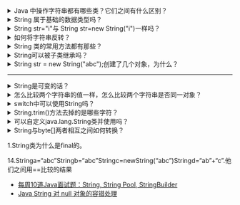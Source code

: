 
<details>
<summary> Java 中操作字符串都有哪些类？它们之间有什么区别？</summary>
 
操作字符串的类有：String、StringBuffer、StringBuilder。

String 和 StringBuffer、StringBuilder 的区别在于 String 声明的是不可变的对象，每次操作都会生成新的 String 对象，然后将指针指向新的 String 对象，而 StringBuffer、StringBuilder 可以在原有对象的基础上进行操作，所以在经常改变字符串内容的情况下最好不要使用 String。

StringBuffer 和 StringBuilder 最大的区别在于，StringBuffer 是线程安全的，而 StringBuilder 是非线程安全的，但 StringBuilder 的性能却高于 StringBuffer，所以在单线程环境下推荐使用 StringBuilder，多线程环境下推荐使用 StringBuffer。

</details>

<details>
<summary> String 属于基础的数据类型吗？</summary>

String 不属于基础类型，基础类型有 8 种：byte、boolean、char、short、int、float、long、double，而 String 属于对象。

</details>

<details>
<summary> String str="i"与 String str=new String("i")一样吗？</summary>
 
 不一样，因为内存的分配方式不一样。String str="i"的方式，Java 虚拟机会将其分配到常量池中；而 String str=new String("i") 则会被分到堆内存中。
 
</details> 

<details>
<summary>如何将字符串反转？</summary>

使用 StringBuilder 或者 stringBuffer 的 reverse() 方法。

示例代码：

```java

// StringBuffer reverse
StringBuffer stringBuffer = new StringBuffer();
stringBuffer. append("abcdefg");
System. out. println(stringBuffer. reverse()); // gfedcba
// StringBuilder reverse
StringBuilder stringBuilder = new StringBuilder();
stringBuilder. append("abcdefg");
System. out. println(stringBuilder. reverse()); // gfedcba

```

</details>
 
<details>
<summary> String 类的常用方法都有那些？</summary>
 
IndexOf()：返回指定字符的索引。
charAt()：返回指定索引处的字符。
replace()：字符串替换。
trim()：去除字符串两端空白。
split()：分割字符串，返回一个分割后的字符串数组。
getBytes()：返回字符串的 byte 类型数组。
length()：返回字符串长度。
toLowerCase()：将字符串转成小写字母。
toUpperCase()：将字符串转成大写字符。
substring()：截取字符串。
equals()：字符串比较。
 
</details> 

<details>
<summary>String可以被子类继承吗？</summary>

不能。因为 String 类的定义为 final class，被 final 修饰的类不能被继承

String 对象不可变的（immutable）。分析为什么要这么设计，可能有以下3个原因：

String pool：这是方法（method）区域里一个特殊的存储区域，创建一个 String 时，如果已经在 String pool 中存在，那么会返回已存在的 String 引用。
允许 String 缓存 hashcode：String 定义中，有 hash 成员变量 private int hash; // 默认为0，对 hashcode 进行缓存。
安全性：确保不会被恶意篡改。
</details>

<details>
<summary>String str = new String("abc");创建了几个对象，为什么？</summary>
据说这是《java面试宝典》上的一道题，对java不熟悉的朋友可能就被唬住了，我曾经也是其中之一。

而事实上，这是一道本身就经不起推敲的问题，或许这也是容易让很多人疑惑的原因吧。

先说这个问题的槽点：答案将String变量和String对象（实例）混淆、问题没有具体说明是在类加载时还是代码运行时，应该分开讨论、问题没有针对具体的运行环境。



结论1：题目问的是String Object，应认为是问创建了几个String对象，String对象和String变量是两个概念。String变量是String s，这个s就是一个用户声明的String类型的变量，这里没有final，所以s可以指向任意的String对象，这里它指向了new出来的一个String对象。ps：String类的对象一旦创建，内容就不可变更，用户对String变量重新赋值只是让它指向另一个String对象。想具体了解这个，附传送门，看胖胖回答.https://www.zhihu.com/question/31345592



结论2：类加载时，符合规范的JVM实现应该在类加载的过程中创建并驻留一个String实例作为常量来对应"xyz"字面量；具体是在类加载的resolve阶段进行的。这个常量是全局共享的，只在先前尚未有内容相同的字符串驻留过的前提下才需要创建新的String实例。也就是说如果在类加载到这段之前没有对应“xyz”字面量的常量String对象，加载到这里会创建一个String对象。



结论3：在代码执行时，这里new关键字会创建一个String对象。



结论4：结论3前提是符合规范的JVM。实际上有些JVM会有好的优化，不同的JVM和不同的运行参数可能会有不同结果。例如HotSpot在开启逃逸分析和空间分配消除功能后，发现如果这个new String("xyz")没有什么用，那么在执行至此时并不会创建String对象。



总结：问题不靠谱，面试的时候可以直接甩结论，笔试的话可以按原答案回答吧，但是搞不好会有人专门挑书上有毛病的问题来问，所以追求完美的答案应该是这样的：会创建一个String类型的变量s。在类加载到此处之前没有出现“xyz”字面量的话，加载此处会创建一个对应“xyz”的String常量对象。在符合规范的JVM上，执行到此处new关键字会创建一个String对象。
--------------------- 
作者：_古井心 
来源：CSDN 
原文：https://blog.csdn.net/u010234516/article/details/52738254 
版权声明：本文为博主原创文章，转载请附上博文链接！
</details>


---


<details>
<summary>String是可变的话？</summary>

</details>

<details>
<summary>怎么比较两个字符串的值一样，怎么比较两个字符串是否同一对象？</summary>

</details>

<details>
<summary>switch中可以使用String吗？</summary>

</details>



<details>
<summary>String.trim()方法去掉的是哪些字符？</summary>

</details>


<details>
<summary>可以自定义java.lang.String类并使用吗？</summary>

</details>

<details>
<summary>String与byte[]两者相互之间如何转换？</summary>

</details>

1.String类为什么是final的。


14.Stringa=“abc”Stringb=“abc”Stringc=newString(“abc”)Stringd=“ab”+“c”.他们之间用==比较的结果

* [每周10道Java面试题：String, String Pool, StringBuilder](http://www.importnew.com/31022.html)
* [Java String 对 null 对象的容错处理](http://www.importnew.com/27601.html)



